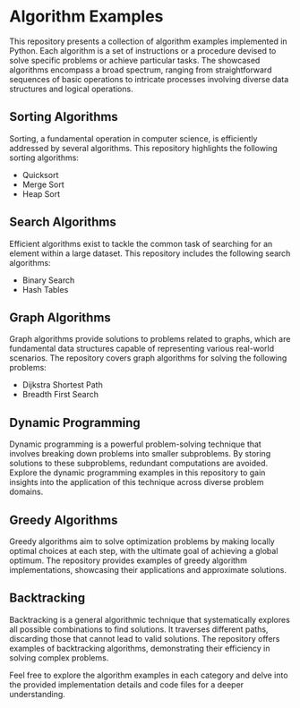 # Algorithm Examples

This repository presents a collection of algorithm examples implemented in Python. Each algorithm is a set of instructions or a procedure devised to solve specific problems or achieve particular tasks. The showcased algorithms encompass a broad spectrum, ranging from straightforward sequences of basic operations to intricate processes involving diverse data structures and logical operations.

## Sorting Algorithms

Sorting, a fundamental operation in computer science, is efficiently addressed by several algorithms. This repository highlights the following sorting algorithms:

- Quicksort
- Merge Sort
- Heap Sort

## Search Algorithms

Efficient algorithms exist to tackle the common task of searching for an element within a large dataset. This repository includes the following search algorithms:

- Binary Search
- Hash Tables

## Graph Algorithms

Graph algorithms provide solutions to problems related to graphs, which are fundamental data structures capable of representing various real-world scenarios. The repository covers graph algorithms for solving the following problems:

- Dijkstra Shortest Path
- Breadth First Search

## Dynamic Programming

Dynamic programming is a powerful problem-solving technique that involves breaking down problems into smaller subproblems. By storing solutions to these subproblems, redundant computations are avoided. Explore the dynamic programming examples in this repository to gain insights into the application of this technique across diverse problem domains.

## Greedy Algorithms

Greedy algorithms aim to solve optimization problems by making locally optimal choices at each step, with the ultimate goal of achieving a global optimum. The repository provides examples of greedy algorithm implementations, showcasing their applications and approximate solutions.

## Backtracking

Backtracking is a general algorithmic technique that systematically explores all possible combinations to find solutions. It traverses different paths, discarding those that cannot lead to valid solutions. The repository offers examples of backtracking algorithms, demonstrating their efficiency in solving complex problems.


Feel free to explore the algorithm examples in each category and delve into the provided implementation details and code files for a deeper understanding.

